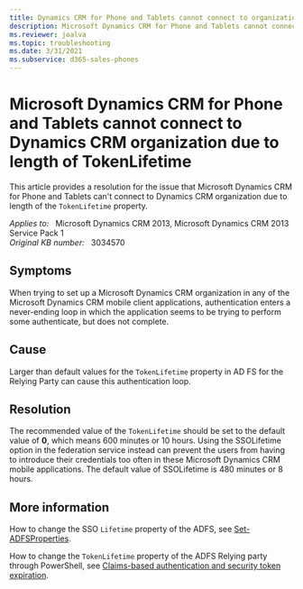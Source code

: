 ```yaml
---
title: Dynamics CRM for Phone and Tablets cannot connect to organization
description: Microsoft Dynamics CRM for Phone and Tablets cannot connect to Dynamics CRM organization due to length of TokenLifetime. Provides a resolution.
ms.reviewer: joalva
ms.topic: troubleshooting
ms.date: 3/31/2021
ms.subservice: d365-sales-phones
---
```

# Microsoft Dynamics CRM for Phone and Tablets cannot connect to Dynamics CRM organization due to length of TokenLifetime

This article provides a resolution for the issue that Microsoft Dynamics CRM for Phone and Tablets can't connect to Dynamics CRM organization due to length of the `TokenLifetime` property.

_Applies to:_ &nbsp; Microsoft Dynamics CRM 2013, Microsoft Dynamics CRM 2013 Service Pack 1  
_Original KB number:_ &nbsp; 3034570

## Symptoms

When trying to set up a Microsoft Dynamics CRM organization in any of the Microsoft Dynamics CRM mobile client applications, authentication enters a never-ending loop in which the application seems to be trying to perform some authenticate, but does not complete.

## Cause

Larger than default values for the `TokenLifetime` property in AD FS for the Relying Party can cause this authentication loop.

## Resolution

The recommended value of the `TokenLifetime` should be set to the default value of **0**, which means 600 minutes or 10 hours. Using the SSOLifetime option in the federation service instead can prevent the users from having to introduce their credentials too often in these Microsoft Dynamics CRM mobile applications. The default value of SSOLifetime is 480 minutes or 8 hours.

## More information

How to change the SSO `Lifetime` property of the ADFS, see [Set-ADFSProperties](/previous-versions/windows/it-pro/windows-server-2008-R2-and-2008/ee892317(v=technet.10)).

How to change the `TokenLifetime` property of the ADFS Relying party through PowerShell, see [Claims-based authentication and security token expiration](/previous-versions/dynamicscrm-2013/crm.6/gg188586(v=crm.6)).
